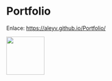 # Portfolio  

Enlace: https://aleyv.github.io/Portfolio/

<img src="http://g.recordit.co/Fb5uPyq3zu.gif" width="100" height="100" />
